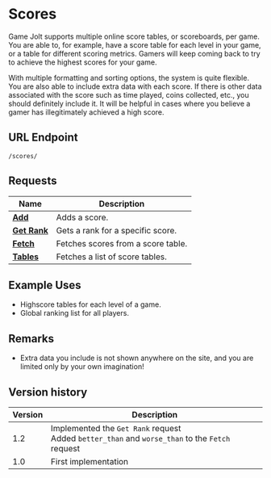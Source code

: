 # Scores

Game Jolt supports multiple online score tables, or scoreboards, per game. You are able to, for example, have a score table for each level in your game, or a table for different scoring metrics. Gamers will keep coming back to try to achieve the highest scores for your game.

With multiple formatting and sorting options, the system is quite flexible. You are also able to include extra data with each score. If there is other data associated with the score such as time played, coins collected, etc., you should definitely include it. It will be helpful in cases where you believe a gamer has illegitimately achieved a high score.

## URL Endpoint

```
/scores/
```

## Requests

Name | Description
--- | ---
[**Add**](https://gamejolt.com/game-api/doc/scores/add) | Adds a score.
[**Get Rank**](https://gamejolt.com/game-api/doc/scores/get-rank) | Gets a rank for a specific score.
[**Fetch**](https://gamejolt.com/game-api/doc/scores/fetch) | Fetches scores from a score table.
[**Tables**](https://gamejolt.com/game-api/doc/scores/tables) | Fetches a list of score tables.

## Example Uses

- Highscore tables for each level of a game.
- Global ranking list for all players.

## Remarks

- Extra data you include is not shown anywhere on the site, and you are limited only by your own imagination!

## Version history

Version | Description
--- | ---
1.2 | Implemented the `Get Rank` request<br>Added `better_than` and `worse_than` to the `Fetch` request
1.0 | First implementation
